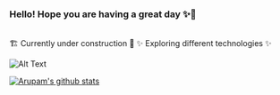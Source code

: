 ### Hello! Hope you are having a great day ✨👋
<br>
🏗️ Currently under construction 🚧
✨ Exploring different technologies ✨

![Alt Text](https://media.giphy.com/media/hvN3SkNMRSB7mZa8JL/giphy.gif)

[![Arupam's github stats](https://github-readme-stats.vercel.app/api?username=arupam&show_icons=true)](https://github.com/anuraghazra/github-readme-stats)


<!--
**arupam/arupam** is a ✨ _special_ ✨ repository because its `README.md` (this file) appears on your GitHub profile.

Here are some ideas to get you started:

- 🔭 I’m currently working on ...
- 🌱 I’m currently learning ...
- 👯 I’m looking to collaborate on ...
- 🤔 I’m looking for help with ...
- 💬 Ask me about ...
- 📫 How to reach me: ...
- 😄 Pronouns: ...
- ⚡ Fun fact: ...
-->
